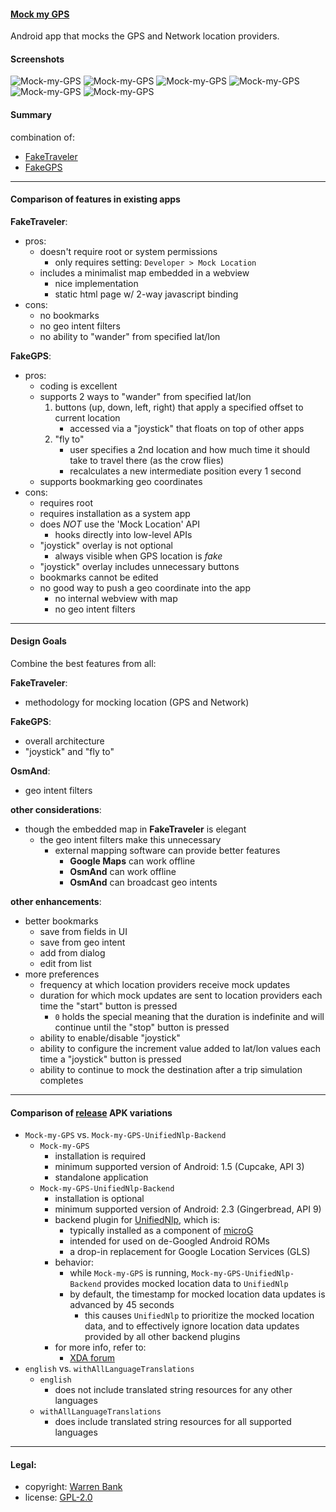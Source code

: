 #### [Mock my GPS](https://github.com/warren-bank/Android-Mock-Location)

Android app that mocks the GPS and Network location providers.

#### Screenshots

![Mock-my-GPS](./screenshots/1-mainactivity-tab1-fixed-position.png)
![Mock-my-GPS](./screenshots/2-mainactivity-tab2-trip-simulation.png)
![Mock-my-GPS](./screenshots/3-preferences.png)
![Mock-my-GPS](./screenshots/4-bookmarks-add-dialog.png)
![Mock-my-GPS](./screenshots/5-bookmarks-list.png)
![Mock-my-GPS](./screenshots/6-bookmarks-open.png)

#### Summary

combination of:

* [FakeTraveler](https://github.com/mcastillof/FakeTraveler)
* [FakeGPS](https://github.com/xiangtailiang/FakeGPS)

- - - -

#### Comparison of features in existing apps

__FakeTraveler__:

* pros:
  - doesn't require root or system permissions
    * only requires setting: `Developer > Mock Location`
  - includes a minimalist map embedded in a webview
    * nice implementation
    * static html page w/ 2-way javascript binding
* cons:
  - no bookmarks
  - no geo intent filters
  - no ability to "wander" from specified lat/lon

__FakeGPS__:

* pros:
  - coding is excellent
  - supports 2 ways to "wander" from specified lat/lon
    1) buttons (up, down, left, right) that apply a specified offset to current location
       * accessed via a "joystick" that floats on top of other apps
    2) "fly to"
       * user specifies a 2nd location and how much time it should take to travel there (as the crow flies)
       * recalculates a new intermediate position every 1 second
  - supports bookmarking geo coordinates
* cons:
  - requires root
  - requires installation as a system app
  - does _NOT_ use the 'Mock Location' API
    * hooks directly into low-level APIs
  - "joystick" overlay is not optional
    * always visible when GPS location is _fake_
  - "joystick" overlay includes unnecessary buttons
  - bookmarks cannot be edited
  - no good way to push a geo coordinate into the app
    * no internal webview with map
    * no geo intent filters

- - - -

#### Design Goals

Combine the best features from all:

__FakeTraveler__:

* methodology for mocking location (GPS and Network)

__FakeGPS__:

* overall architecture
* "joystick" and "fly to"

__OsmAnd__:

* geo intent filters

__other considerations__:

* though the embedded map in __FakeTraveler__ is elegant
  - the geo intent filters make this unnecessary
    * external mapping software can provide better features
      - __Google Maps__ can work offline
      - __OsmAnd__ can work offline
      - __OsmAnd__ can broadcast geo intents

__other enhancements__:

* better bookmarks
  - save from fields in UI
  - save from geo intent
  - add from dialog
  - edit from list
* more preferences
  - frequency at which location providers receive mock updates
  - duration for which mock updates are sent to location providers each time the "start" button is pressed
    * `0` holds the special meaning that the duration is indefinite and will continue until the "stop" button is pressed
  - ability to enable/disable "joystick"
  - ability to configure the increment value added to lat/lon values each time a "joystick" button is pressed
  - ability to continue to mock the destination after a trip simulation completes

- - - -

#### Comparison of [release](https://github.com/warren-bank/Android-Mock-Location/releases) APK variations

* `Mock-my-GPS` vs. `Mock-my-GPS-UnifiedNlp-Backend`
  - `Mock-my-GPS`
    * installation is required
    * minimum supported version of Android: 1.5 (Cupcake, API 3)
    * standalone application
  - `Mock-my-GPS-UnifiedNlp-Backend`
    * installation is optional
    * minimum supported version of Android: 2.3 (Gingerbread, API 9)
    * backend plugin for [UnifiedNlp](https://github.com/microg/UnifiedNlp), which is:
      - typically installed as a component of [microG](https://microg.org/)
      - intended for used on de-Googled Android ROMs
      - a drop-in replacement for Google Location Services (GLS)
    * behavior:
      - while `Mock-my-GPS` is running, `Mock-my-GPS-UnifiedNlp-Backend` provides mocked location data to `UnifiedNlp`
      - by default, the timestamp for mocked location data updates is advanced by 45 seconds
        * this causes `UnifiedNlp` to prioritize the mocked location data, and to effectively ignore location data updates provided by all other backend plugins
    * for more info, refer to:
      - [XDA forum](https://forum.xda-developers.com/t/app-unifiednlp-floss-wi-fi-and-cell-tower-based-geolocation.2991544/)
* `english` vs. `withAllLanguageTranslations`
  - `english`
    * does not include translated string resources for any other languages
  - `withAllLanguageTranslations`
    * does include translated string resources for all supported languages

- - - -

#### Legal:

* copyright: [Warren Bank](https://github.com/warren-bank)
* license: [GPL-2.0](https://www.gnu.org/licenses/old-licenses/gpl-2.0.txt)

